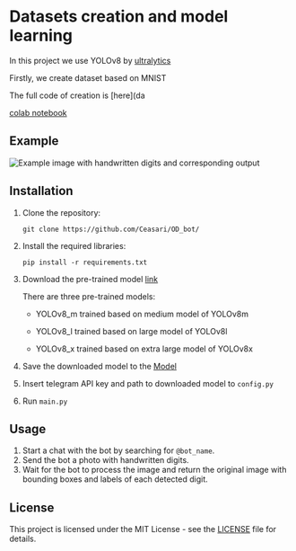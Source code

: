 # Datasets creation and model learning

In this project we use YOLOv8 by [ultralytics](https://github.com/ultralytics/ultralytics)

Firstly, we create dataset based on MNIST

The full code of creation is [here](da

[colab notebook](https://colab.research.google.com/drive/10IZhA6NowPVrabE8AsJqztSU-ly8Pdy4?usp=sharing)



## Example

![Example image with handwritten digits and corresponding output](example1.jpg)



## Installation

1. Clone the repository:

    ```
    git clone https://github.com/Ceasari/OD_bot/
    ```

2. Install the required libraries:

    ```
    pip install -r requirements.txt
    ```

3. Download the pre-trained model [link](https://drive.google.com/drive/folders/17ha83DuhPzufn5oN54mMY3WVq3UW3u47?usp=sharing) 


    There are three pre-trained models: 
      
    
    * YOLOv8_m trained based on medium model of YOLOv8m
    
    * YOLOv8_l trained based on large model of YOLOv8l
      
    * YOLOv8_x trained based on extra large model of YOLOv8x

4. Save the downloaded model to the [Model](Model)
   
5. Insert telegram API key and path to downloaded model to `config.py`

6. Run `main.py`

## Usage

1. Start a chat with the bot by searching for `@bot_name`.
2. Send the bot a photo with handwritten digits.
3. Wait for the bot to process the image and return the original image with bounding boxes and labels of each detected digit.

## License

This project is licensed under the MIT License - see the [LICENSE](LICENSE) file for details.
